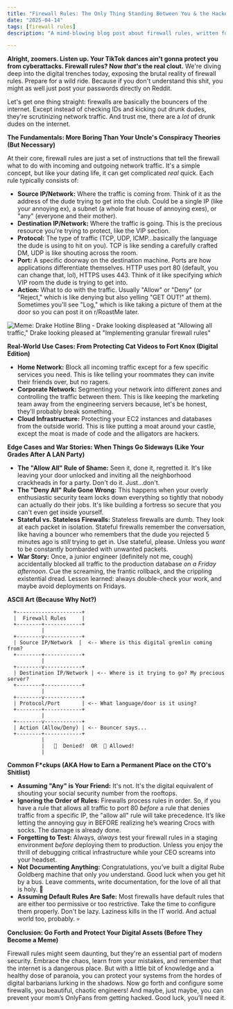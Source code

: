 ```yaml
---
title: "Firewall Rules: The Only Thing Standing Between You & the Hackers Who Want Your Mom's OnlyFans Account"
date: "2025-04-14"
tags: [firewall rules]
description: "A mind-blowing blog post about firewall rules, written for chaotic Gen Z engineers. Prepare to have your skull cracked open (metaphorically, chill) and filled with useful information."

---
```


**Alright, zoomers. Listen up. Your TikTok dances ain't gonna protect you from cyberattacks. Firewall rules? Now *that's* the real clout.** We're diving deep into the digital trenches today, exposing the brutal reality of firewall rules. Prepare for a wild ride. Because if you don't understand this shit, you might as well just post your passwords directly on Reddit.

Let's get one thing straight: firewalls are basically the bouncers of the internet. Except instead of checking IDs and kicking out drunk dudes, they're scrutinizing network traffic. And trust me, there are a *lot* of drunk dudes on the internet.

**The Fundamentals: More Boring Than Your Uncle's Conspiracy Theories (But Necessary)**

At their core, firewall rules are just a set of instructions that tell the firewall what to do with incoming and outgoing network traffic. It's a simple concept, but like your dating life, it can get complicated *real* quick. Each rule typically consists of:

*   **Source IP/Network:** Where the traffic is coming from. Think of it as the address of the dude trying to get into the club. Could be a single IP (like your annoying ex), a subnet (a whole frat house of annoying exes), or "any" (everyone and their mother).
*   **Destination IP/Network:** Where the traffic is going. This is the precious resource you're trying to protect, like the VIP section.
*   **Protocol:** The type of traffic (TCP, UDP, ICMP…basically the language the dude is using to hit on you). TCP is like sending a carefully crafted DM, UDP is like shouting across the room.
*   **Port:** A specific doorway on the destination machine. Ports are how applications differentiate themselves. HTTP uses port 80 (default, you can change that, lol), HTTPS uses 443. Think of it like specifying *which* VIP room the dude is trying to get into.
*   **Action:** What to do with the traffic. Usually "Allow" or "Deny" (or "Reject," which is like denying but also yelling "GET OUT!" at them). Sometimes you'll see "Log," which is like taking a picture of them at the door so you can post it on r/RoastMe later.

![Meme: Drake Hotline Bling - Drake looking displeased at "Allowing all traffic," Drake looking pleased at "Implementing granular firewall rules"](https://i.imgflip.com/30b1gx.jpg)

**Real-World Use Cases: From Protecting Cat Videos to Fort Knox (Digital Edition)**

*   **Home Network:** Block all incoming traffic except for a few specific services you need. This is like telling your roommates they can invite their friends over, but no ragers.
*   **Corporate Network:** Segmenting your network into different zones and controlling the traffic between them. This is like keeping the marketing team away from the engineering servers because, let's be honest, they'll probably break something.
*   **Cloud Infrastructure:** Protecting your EC2 instances and databases from the outside world. This is like putting a moat around your castle, except the moat is made of code and the alligators are hackers.

**Edge Cases and War Stories: When Things Go Sideways (Like Your Grades After A LAN Party)**

*   **The "Allow All" Rule of Shame:** Seen it, done it, regretted it. It's like leaving your door unlocked and inviting all the neighborhood crackheads in for a party. Don't do it. Just…don't.
*   **The "Deny All" Rule Gone Wrong:** This happens when your overly enthusiastic security team locks down everything so tightly that nobody can actually do their jobs. It's like building a fortress so secure that you can't even get inside yourself.
*   **Stateful vs. Stateless Firewalls:** Stateless firewalls are dumb. They look at each packet in isolation. Stateful firewalls remember the conversation, like having a bouncer who remembers that the dude you rejected 5 minutes ago is *still* trying to get in. Use stateful, please. Unless you *want* to be constantly bombarded with unwanted packets.
*   **War Story:** Once, a junior engineer (definitely not me, cough) accidentally blocked all traffic to the production database *on a Friday afternoon*. Cue the screaming, the frantic rollback, and the crippling existential dread. Lesson learned: always double-check your work, and maybe avoid deployments on Fridays.

**ASCII Art (Because Why Not?)**

```
  +---------------------+
  |  Firewall Rules     |
  +--------+------------+
           |
  +--------v------------+
  | Source IP/Network  |  <-- Where is this digital gremlin coming from?
  +--------+------------+
           |
  +--------v------------+
  | Destination IP/Network | <-- Where is it trying to go? My precious server?
  +--------+------------+
           |
  +--------v------------+
  | Protocol/Port       | <-- What language/door is it using?
  +--------+------------+
           |
  +--------v------------+
  | Action (Allow/Deny) | <-- Bouncer says...
  +--------+------------+
           |
           |   🚀  Denied!  OR  🎉 Allowed!
           |
```

**Common F\*ckups (AKA How to Earn a Permanent Place on the CTO's Shitlist)**

*   **Assuming "Any" is Your Friend:** It's not. It's the digital equivalent of shouting your social security number from the rooftops.
*   **Ignoring the Order of Rules:** Firewalls process rules in order. So, if you have a rule that allows all traffic to port 80 *before* a rule that denies traffic from a specific IP, the "allow all" rule will take precedence. It’s like letting the annoying guy in BEFORE realizing he’s wearing Crocs with socks. The damage is already done.
*   **Forgetting to Test:** Always, *always* test your firewall rules in a staging environment *before* deploying them to production. Unless you enjoy the thrill of debugging critical infrastructure while your CEO screams into your headset.
*   **Not Documenting Anything:** Congratulations, you’ve built a digital Rube Goldberg machine that only *you* understand. Good luck when you get hit by a bus. Leave comments, write documentation, for the love of all that is holy. 🙏
*   **Assuming Default Rules Are Safe:** Most firewalls have default rules that are either too permissive or too restrictive. Take the time to configure them properly. Don't be lazy. Laziness kills in the IT world. And actual world too, probably. 💀

**Conclusion: Go Forth and Protect Your Digital Assets (Before They Become a Meme)**

Firewall rules might seem daunting, but they're an essential part of modern security. Embrace the chaos, learn from your mistakes, and remember that the internet is a dangerous place. But with a little bit of knowledge and a healthy dose of paranoia, you can protect your systems from the hordes of digital barbarians lurking in the shadows. Now go forth and configure some firewalls, you beautiful, chaotic engineers! And maybe, just maybe, you can prevent your mom’s OnlyFans from getting hacked. Good luck, you’ll need it.
